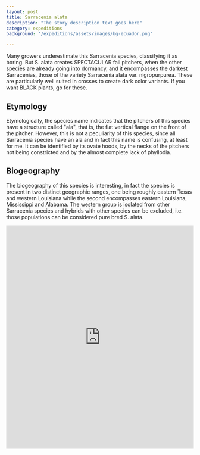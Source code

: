 ```yaml
---
layout: post
title: Sarracenia alata
description: "The story description text goes here"
category: expeditions
background: '/expeditions/assets/images/bg-ecuador.png'

---
```


Many growers underestimate this Sarracenia species, classifying it as boring. But S. alata creates SPECTACULAR fall pitchers, when the other species are already going into dormancy, and it encompasses the darkest Sarracenias, those of the variety Sarracenia alata var. nigropurpurea. These are particularly well suited in crosses to create dark color variants. If you want BLACK plants, go for these.

## Etymology
Etymologically, the species name indicates that the pitchers of this species have a structure called "ala", that is, the flat vertical flange on the front of the pitcher. However, this is not a peculiarity of this species, since all Sarracenia species have an ala and in fact this name is confusing, at least for me. It can be identified by its ovate hoods, by the necks of the pitchers not being constricted and by the almost complete lack of phyllodia.

## Biogeography
The biogeography of this species is interesting, in fact the species is present in two distinct geographic ranges, one being roughly eastern Texas and western Louisiana while the second encompasses eastern Louisiana, Mississippi and Alabama. The western group is isolated from other Sarracenia species and hybrids with other species can be excluded, i.e. those populations can be considered pure bred S. alata.

<iframe src="https://marco-barandun.github.io/cp-resource/expeditions/assets/maps/Sarracenia_alata.html" height="600px" width="100%" style="border:none;"></iframe>
